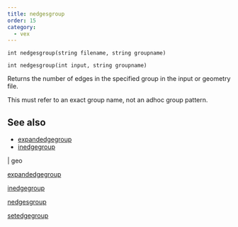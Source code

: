 ```yaml
---
title: nedgesgroup
order: 15
category:
  - vex
---
```


`int nedgesgroup(string filename, string groupname)`

`int nedgesgroup(int input, string groupname)`

Returns the number of edges in the specified group in the input or geometry file.

This must refer to an exact group name, not an adhoc group pattern.

## See also

- [expandedgegroup](expandedgegroup.html)
- [inedgegroup](inedgegroup.html)

|
geo

[expandedgegroup](expandedgegroup.html)

[inedgegroup](inedgegroup.html)

[nedgesgroup](nedgesgroup.html)

[setedgegroup](setedgegroup.html)
